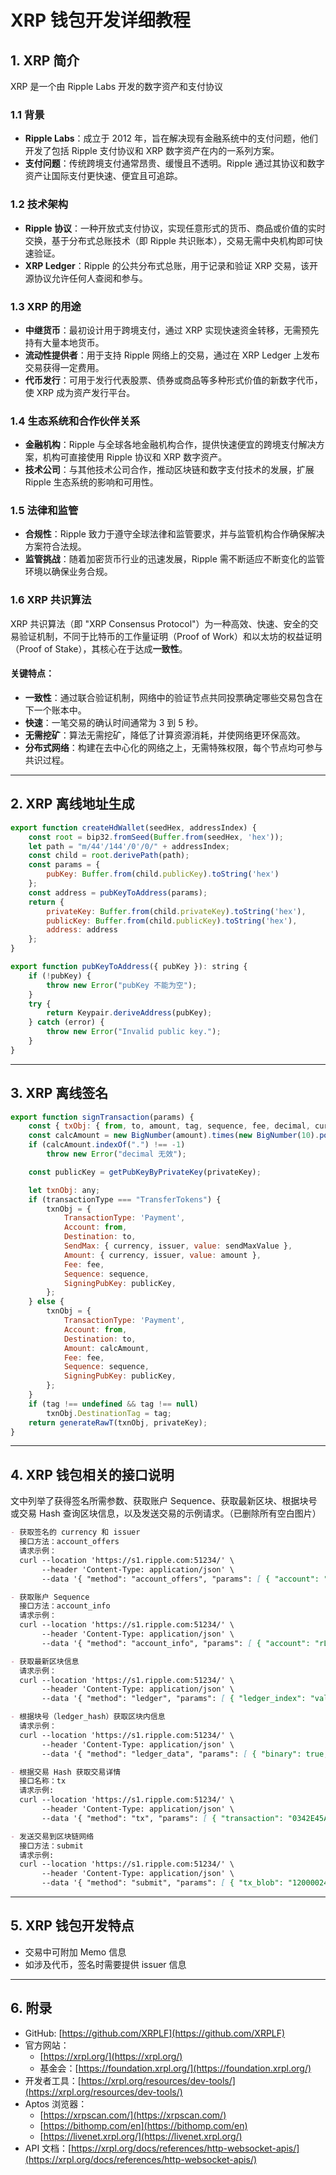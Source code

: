 ﻿# XRP 钱包开发详细教程

## 1. XRP 简介

XRP 是一个由 Ripple Labs 开发的数字资产和支付协议

### 1.1 背景
- **Ripple Labs**：成立于 2012 年，旨在解决现有金融系统中的支付问题，他们开发了包括 Ripple 支付协议和 XRP 数字资产在内的一系列方案。
- **支付问题**：传统跨境支付通常昂贵、缓慢且不透明。Ripple 通过其协议和数字资产让国际支付更快速、便宜且可追踪。

### 1.2 技术架构
- **Ripple 协议**：一种开放式支付协议，实现任意形式的货币、商品或价值的实时交换，基于分布式总账技术（即 Ripple 共识账本），交易无需中央机构即可快速验证。
- **XRP Ledger**：Ripple 的公共分布式总账，用于记录和验证 XRP 交易，该开源协议允许任何人查阅和参与。

### 1.3 XRP 的用途
- **中继货币**：最初设计用于跨境支付，通过 XRP 实现快速资金转移，无需预先持有大量本地货币。
- **流动性提供者**：用于支持 Ripple 网络上的交易，通过在 XRP Ledger 上发布交易获得一定费用。
- **代币发行**：可用于发行代表股票、债券或商品等多种形式价值的新数字代币，使 XRP 成为资产发行平台。

### 1.4 生态系统和合作伙伴关系
- **金融机构**：Ripple 与全球各地金融机构合作，提供快速便宜的跨境支付解决方案，机构可直接使用 Ripple 协议和 XRP 数字资产。
- **技术公司**：与其他技术公司合作，推动区块链和数字支付技术的发展，扩展 Ripple 生态系统的影响和可用性。

### 1.5 法律和监管
- **合规性**：Ripple 致力于遵守全球法律和监管要求，并与监管机构合作确保解决方案符合法规。
- **监管挑战**：随着加密货币行业的迅速发展，Ripple 需不断适应不断变化的监管环境以确保业务合规。

### 1.6 XRP 共识算法
XRP 共识算法（即 "XRP Consensus Protocol"）为一种高效、快速、安全的交易验证机制，不同于比特币的工作量证明（Proof of Work）和以太坊的权益证明（Proof of Stake），其核心在于达成**一致性**。

#### 关键特点：
- **一致性**：通过联合验证机制，网络中的验证节点共同投票确定哪些交易包含在下一个账本中。
- **快速**：一笔交易的确认时间通常为 3 到 5 秒。
- **无需挖矿**：算法无需挖矿，降低了计算资源消耗，并使网络更环保高效。
- **分布式网络**：构建在去中心化的网络之上，无需特殊权限，每个节点均可参与共识过程。

---

## 2. XRP 离线地址生成

```javascript
export function createHdWallet(seedHex, addressIndex) {
	const root = bip32.fromSeed(Buffer.from(seedHex, 'hex'));
	let path = "m/44'/144'/0'/0/" + addressIndex;
	const child = root.derivePath(path);
	const params = {
		pubKey: Buffer.from(child.publicKey).toString('hex')
	};
	const address = pubKeyToAddress(params);
	return {
		privateKey: Buffer.from(child.privateKey).toString('hex'),
		publicKey: Buffer.from(child.publicKey).toString('hex'),
		address: address
	};
}
```

```javascript
export function pubKeyToAddress({ pubKey }): string {
	if (!pubKey) {
		throw new Error("pubKey 不能为空");
	}
	try {
		return Keypair.deriveAddress(pubKey);
	} catch (error) {
		throw new Error("Invalid public key.");
	}
}
```

---

## 3. XRP 离线签名

```javascript
export function signTransaction(params) {
	const { txObj: { from, to, amount, tag, sequence, fee, decimal, currency, issuer, transactionType, sendMaxValue }, privateKey } = params;
	const calcAmount = new BigNumber(amount).times(new BigNumber(10).pow(decimal)).toString();
	if (calcAmount.indexOf(".") !== -1)
		throw new Error("decimal 无效");

	const publicKey = getPubKeyByPrivateKey(privateKey);

	let txnObj: any;
	if (transactionType === "TransferTokens") {
		txnObj = {
			TransactionType: 'Payment',
			Account: from,
			Destination: to,
			SendMax: { currency, issuer, value: sendMaxValue },
			Amount: { currency, issuer, value: amount },
			Fee: fee,
			Sequence: sequence,
			SigningPubKey: publicKey,
		};
	} else {
		txnObj = {
			TransactionType: 'Payment',
			Account: from,
			Destination: to,
			Amount: calcAmount,
			Fee: fee,
			Sequence: sequence,
			SigningPubKey: publicKey,
		};
	}
	if (tag !== undefined && tag !== null)
		txnObj.DestinationTag = tag;
	return generateRawT(txnObj, privateKey);
}
```

---

## 4. XRP 钱包相关的接口说明

文中列举了获得签名所需参数、获取账户 Sequence、获取最新区块、根据块号或交易 Hash 查询区块信息，以及发送交易的示例请求。（已删除所有空白图片）

```markdown
- 获取签名的 currency 和 issuer  
  接口方法：account_offers  
  请求示例：  
  curl --location 'https://s1.ripple.com:51234/' \
       --header 'Content-Type: application/json' \
       --data '{ "method": "account_offers", "params": [ { "account": "rGDreBvnHrX1get7na3J4oowN19ny4GzFn", "ledger_index": "current" } ] }'

- 获取账户 Sequence  
  接口方法：account_info  
  请求示例：  
  curl --location 'https://s1.ripple.com:51234/' \
       --header 'Content-Type: application/json' \
       --data '{ "method": "account_info", "params": [ { "account": "rLPHHJh3Cin2E7D3aZPgMX62YS16RHBAGG", "ledger_index": "current", "queue": true } ] }'

- 获取最新区块信息  
  请求示例：  
  curl --location 'https://s1.ripple.com:51234/' \
       --header 'Content-Type: application/json' \
       --data '{ "method": "ledger", "params": [ { "ledger_index": "validated", "transactions": false, "expand": false, "owner_funds": false } ] }'

- 根据块号（ledger_hash）获取区块内信息  
  请求示例：
  curl --location 'https://s1.ripple.com:51234/' \
       --header 'Content-Type: application/json' \
       --data '{ "method": "ledger_data", "params": [ { "binary": true, "ledger_hash": "AE211D4F9DB6A8E66FE93D1689B051E13BAD9D6377F2D449FB09C6C90F883FCE", "limit": 1 } ] }'

- 根据交易 Hash 获取交易详情  
  接口名称：tx  
  请求示例:
  curl --location 'https://s1.ripple.com:51234/' \
       --header 'Content-Type: application/json' \
       --data '{ "method": "tx", "params": [ { "transaction": "0342E45A7CF2A2D605CC76FE98309479AAF1E32779446F15A27B6CE9B6F5AAA8", "binary": false } ] }'

- 发送交易到区块链网络  
  接口方法：submit  
  请求示例:
  curl --location 'https://s1.ripple.com:51234/' \
       --header 'Content-Type: application/json' \
       --data '{ "method": "submit", "params": [ { "tx_blob": "12000024054718422E000000006140000000000F42406840000000000003E87321021E8DCCC213247D1C42662EF7A38B63713BFF154560ED1BF8E908268DCCFABD4E..." } ] }'
```

---

## 5. XRP 钱包开发特点

- 交易中可附加 Memo 信息  
- 如涉及代币，签名时需要提供 issuer 信息

---

## 6. 附录

- GitHub: [https://github.com/XRPLF](https://github.com/XRPLF)
- 官方网站：  
  - [https://xrpl.org/](https://xrpl.org/)  
  - 基金会：[https://foundation.xrpl.org/](https://foundation.xrpl.org/)
- 开发者工具：[https://xrpl.org/resources/dev-tools/](https://xrpl.org/resources/dev-tools/)
- Aptos 浏览器：  
  - [https://xrpscan.com/](https://xrpscan.com/)  
  - [https://bithomp.com/en](https://bithomp.com/en)  
  - [https://livenet.xrpl.org/](https://livenet.xrpl.org/)
- API 文档：[https://xrpl.org/docs/references/http-websocket-apis/](https://xrpl.org/docs/references/http-websocket-apis/)
